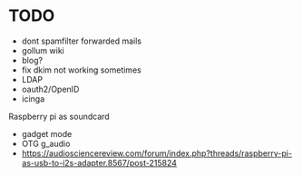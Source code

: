 # TODO

- dont spamfilter forwarded mails
- gollum wiki
- blog?
- fix dkim not working sometimes
- LDAP
- oauth2/OpenID
- icinga

Raspberry pi as soundcard
- gadget mode
- OTG g_audio
- https://audiosciencereview.com/forum/index.php?threads/raspberry-pi-as-usb-to-i2s-adapter.8567/post-215824
